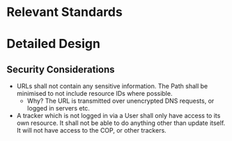 

# Relevant Standards


# Detailed Design

## Security Considerations

- URLs shall not contain any sensitive information. The Path shall be minimised to not include resource IDs where possible. 
    - Why? The URL is transmitted over unencrypted DNS requests, or logged in servers etc.
- A tracker which is not logged in via a User shall only have access to its own resource. It shall not be able to do anything other than update itself. It will not have access to the COP, or other trackers.

